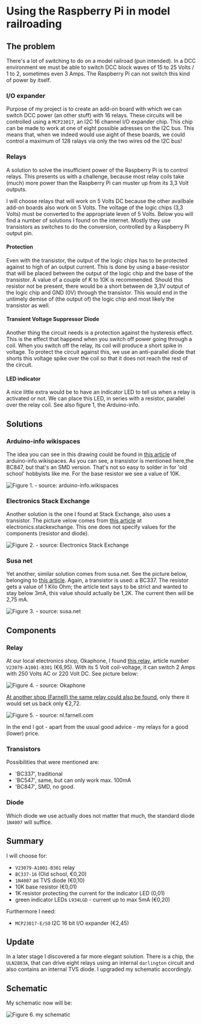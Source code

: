 # Using the Raspberry Pi in model railroading

## The problem
There's a lot of switching to do on a model railroad (pun intended). In a DCC environment we must be able to switch DCC block waves of 15 to 25 Volts / 1 to 2, sometimes even 3 Amps. The Raspberry Pi can not switch this kind of power by itself.

### I/O expander
Purpose of my project is to create an add-on board with which we can switch DCC power (an other stuff) with 16 relays. These circuits will be controlled using a `MCP23017`, an I2C 16 channel I/O expander chip. This chip can be made to work at one of eight possible adresses on the I2C bus. This means that, when we indeed would use aight of these boards, we could control a maximum of 128 ralays via only the two wires od the I2C bus!

### Relays
A solution to solve the insufficient power of the Raspberry Pi is to control relays. This presents us with a challenge, because most relay coils take (much) more power than the Raspberry Pi can muster up from its 3,3 Volt outputs.

I will choose relays that will work on 5 Volts DC because the other availbale add-on boards also work on 5 Volts. The voltage of the logic chips (3,3 Volts) must be converted to the appropriate leven of 5 Volts. Below you will find a number of solutions I found on the internet. Mostly they use transistors as switches to do the conversion, controlled by a Raspberry Pi output pin.

#### Protection
Even with the transistor, the output of the logic chips has to be protected against to high of an output current. This is done by using a base-resistor that will be placed between the output of the logic chip and the base of the transistor. A value of a couple of K to 10K is recommended. Should this resistor not be present, there would be a short between de 3,3V output of the logic chip and GND (0V) through the transistor. This would end in the untimely demise of (the output of) the logic chip and most likely the transistor as well.

#### Transient Voltage Suppressor Diode
Another thing the circuit needs is a protection against the hysteresis effect. This is the effect that happend when you switch off power going through a coil. When you switch off the relay, its coil will produce a short spike in voltage. To protect the circuit against this, we use an anti-parallel diode that shorts this voltage spike over the coil so that it does not reach the rest of the circuit.

#### LED indicator
A nice little extra would be to have an indicator LED to tell us when a relay is activated or not. We can place this LED, in series with a resistor, parallel over the relay coil. See also figure 1, the Arduino-info.


## Solutions

### Arduino-info wikispaces
The idea you can see in this drawing could be found in [this article](https://arduino-info.wikispaces.com/ArduinoPower) of arduino-info.wikispaces. As you can see, a transistor is mentioned here,the BC847, but that's an SMD version. That's not so easy to solder in for 'old school' hobbyists like me. For the base resistor we see a value of 10K.

![Figure 1. - source: arduino-info.wikispaces](./gfx/Relay_LED_Indicator.jpg)


### Electronics Stack Exchange
Another solution is the one I found at Stack Exchange, also uses a transistor. The picture velow comes from [this article](http://electronics.stackexchange.com/questions/56093/how-to-use-a-3v-output-to-control-a-5v-relay) at electronics.stackexchange. This one does not specify values for the components (resistor and diode).

![Figure 2. - source: Electronics Stack Exchange](./gfx/ElecStackRelay.gif)

### Susa net
Yet another, similar solution comes from susa.net. See the picture below, belonging to [this article](http://www.susa.net/wordpress/2012/06/raspberry-pi-relay-using-gpio/). Again, a transistor is used: a BC337. The resistor gets a value of 1 Kilo Ohm; the article text says to be strict and wanted to stay below 3mA, this value should actually be 1,2K. The current then will be 2,75 mA.

![Figure 3. - source: susa.net](./gfx/Relay-Sample.png)


## Components

### Relay
At our local electronics shop, Okaphone, I found [this relay](http://www.okaphone.com/artikel.asp?id=474062), article number `V23079-A1001-B301` (€6,95). With its 5 Volt coil-voltage, it can switch 2 Amps with 250 Volts AC or 220 Volt DC. See picture below:

![Figure 4. - source: Okaphone](./gfx/Relais_Okaphone.gif)

[At another shop (Farnell) the same relay could also be found](http://nl.farnell.com/te-connectivity-axicom/v23079-a1001-b301/relay-dpdt-5vdc-2a-tht/dp/4219960), only there it would set us back only €2,72.

![Figure 5. - source: nl.farnell.com](./gfx/Relais_Farnell.jpg)

In the end I got - apart from the usual good advice - my relays for a good (lower) price.

### Transistors
Possibilities that were mentioned are:

* 'BC337', traditional
* 'BC547', same, but can only work max. 100mA
* 'BC847', SMD, no good.


### Diode
Which diode we use actually does not matter that much, the standard diode `1N4007` will suffice.


## Summary
I will choose for:

* `V23079-A1001-B301` relay
* `BC337-16` (Old school, €0,20) 
* `1N4007` as TVS diode (€0,10)
* 10K base resistor (€0,01)
* 1K resistor protecting the current for the indicator LED (0,01)
* green indicator LEDs `L934LGD` - current up to max 5mA (€0,20)

Furthermore I need:

* `MCP23017-E/SO` I2C 16 bit I/O expander (€2,45)


## Update
In a later stage I discovered a far more elegant solution. There is a chip, the `ULN2803A`, that can drive eight relays using an internal `darlington` circuit and also contains an internal TVS diode. I upgraded my schematic accordingly.


## Schematic
My schematic now will be:

![Figure 6. my schematic](./gfx/Rasp_16_Relays_I2C.png)



